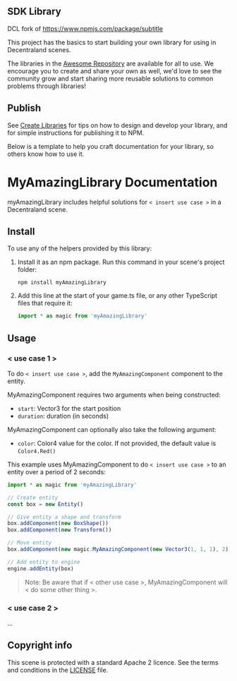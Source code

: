 ## SDK Library

DCL fork of https://www.npmjs.com/package/subtitle

This project has the basics to start building your own library for using in Decentraland scenes.

The libraries in the [Awesome Repository](https://github.com/decentraland-scenes/Awesome-Repository#Libraries) are available for all to use. We encourage you to create and share your own as well, we'd love to see the community grow and start sharing more reusable solutions to common problems through libraries!

## Publish

See [Create Libraries](https://docs.decentraland.org/development-guide/create-libraries/) for tips on how to design and develop your library, and for simple instructions for publishing it to NPM.

Below is a template to help you craft documentation for your library, so others know how to use it.

# MyAmazingLibrary Documentation

myAmazingLibrary includes helpful solutions for `< insert use case >` in a Decentraland scene.

## Install

To use any of the helpers provided by this library:

1. Install it as an npm package. Run this command in your scene's project folder:

   ```
   npm install myAmazingLibrary
   ```

2. Add this line at the start of your game.ts file, or any other TypeScript files that require it:

   ```ts
   import * as magic from 'myAmazingLibrary'
   ```

## Usage

### < use case 1 >

To do `< insert use case >`, add the `MyAmazingComponent` component to the entity.

MyAmazingComponent requires two arguments when being constructed:

- `start`: Vector3 for the start position
- `duration`: duration (in seconds)

MyAmazingComponent can optionally also take the following argument:

- `color`: Color4 value for the color. If not provided, the default value is `Color4.Red()`

This example uses MyAmazingComponent to do `< insert use case >` to an entity over a period of 2 seconds:

```ts
import * as magic from 'myAmazingLibrary'

// Create entity
const box = new Entity()

// Give entity a shape and transform
box.addComponent(new BoxShape())
box.addComponent(new Transform())

// Move entity
box.addComponent(new magic.MyAmazingComponent(new Vector3(1, 1, 1), 2))

// Add entity to engine
engine.addEntity(box)
```

> Note: Be aware that if < other use case >, MyAmazingComponent will < do some other thing >.

### < use case 2 >

...

## Copyright info

This scene is protected with a standard Apache 2 licence. See the terms and conditions in the [LICENSE](/LICENSE) file.
